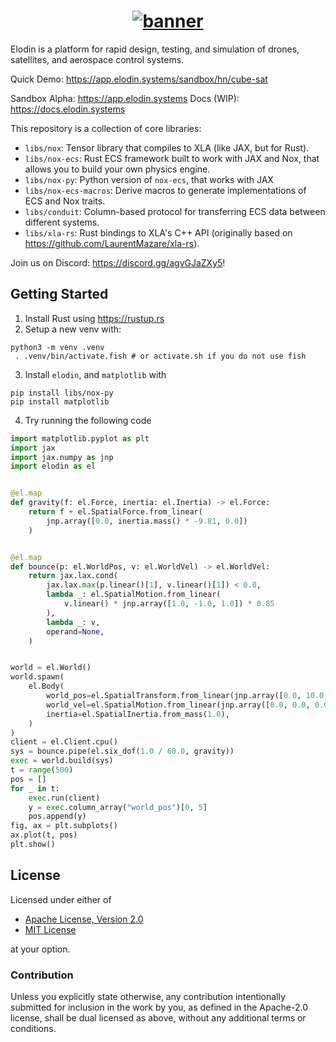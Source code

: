 <h1 align="center">
  <a href="https://www.elodin.systems/">
    <img alt="banner" src="https://github.com/elodin-sys/elodin/assets/1129228/0e0197e9-12ec-42bd-b377-fa3ced2a1b7e">
  </a>
</h1>

Elodin is a platform for rapid design, testing, and simulation of
drones, satellites, and aerospace control systems.

Quick Demo: https://app.elodin.systems/sandbox/hn/cube-sat

Sandbox Alpha: https://app.elodin.systems
Docs (WIP): https://docs.elodin.systems

This repository is a collection of core libraries:

- `libs/nox`: Tensor library that compiles to XLA (like
JAX, but for Rust).
- `libs/nox-ecs`: Rust ECS framework built to work with JAX and Nox,
that allows you to build your own physics engine.
- `libs/nox-py`: Python version of `nox-ecs`, that works with JAX
- `libs/nox-ecs-macros`: Derive macros to generate implementations of
ECS and Nox traits.
- `libs/conduit`: Column-based protocol for transferring ECS data
between different systems.
- `libs/xla-rs`: Rust bindings to XLA's C++ API (originally based on
https://github.com/LaurentMazare/xla-rs).

Join us on Discord: https://discord.gg/agvGJaZXy5!

## Getting Started

1. Install Rust using https://rustup.rs
2. Setup a new venv with:

```fish
python3 -m venv .venv
 . .venv/bin/activate.fish # or activate.sh if you do not use fish
```
3. Install `elodin`, and `matplotlib` with

``` fish
pip install libs/nox-py
pip install matplotlib
```

4. Try running the following code

```python
import matplotlib.pyplot as plt
import jax
import jax.numpy as jnp
import elodin as el


@el.map
def gravity(f: el.Force, inertia: el.Inertia) -> el.Force:
    return f + el.SpatialForce.from_linear(
        jnp.array([0.0, inertia.mass() * -9.81, 0.0])
    )


@el.map
def bounce(p: el.WorldPos, v: el.WorldVel) -> el.WorldVel:
    return jax.lax.cond(
        jax.lax.max(p.linear()[1], v.linear()[1]) < 0.0,
        lambda _: el.SpatialMotion.from_linear(
            v.linear() * jnp.array([1.0, -1.0, 1.0]) * 0.85
        ),
        lambda _: v,
        operand=None,
    )


world = el.World()
world.spawn(
    el.Body(
        world_pos=el.SpatialTransform.from_linear(jnp.array([0.0, 10.0, 0.0])),
        world_vel=el.SpatialMotion.from_linear(jnp.array([0.0, 0.0, 0.0])),
        inertia=el.SpatialInertia.from_mass(1.0),
    )
)
client = el.Client.cpu()
sys = bounce.pipe(el.six_dof(1.0 / 60.0, gravity))
exec = world.build(sys)
t = range(500)
pos = []
for _ in t:
    exec.run(client)
    y = exec.column_array("world_pos")[0, 5]
    pos.append(y)
fig, ax = plt.subplots()
ax.plot(t, pos)
plt.show()
```


## License

Licensed under either of

 * [Apache License, Version 2.0](LICENSES/Apache-2.0.txt)
 * [MIT License](LICENSES/MIT.txt)

at your option.

### Contribution

Unless you explicitly state otherwise, any contribution intentionally
submitted for inclusion in the work by you, as defined in the
Apache-2.0 license, shall be dual licensed as above, without any
additional terms or conditions.
